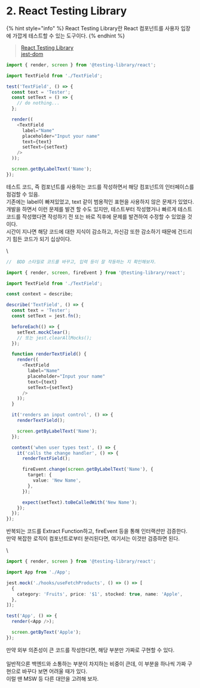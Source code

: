 # 2. React Testing Library

{% hint style="info" %}
React Testing Library란 React 컴포넌트를 사용자 입장에 가깝게 테스트할 수 있는 도구이다.
{% endhint %}

> [React Testing Library](https://github.com/testing-library/react-testing-library)\
> [jest-dom](https://github.com/testing-library/jest-dom)

```typescript
import { render, screen } from '@testing-library/react';

import TextField from './TextField';

test('TextField', () => {
  const text = 'Tester';
  const setText = () => {
    // do nothing...
  };

  render((
    <TextField
      label="Name"
      placeholder="Input your name"
      text={text}
      setText={setText}
    />
  ));

  screen.getByLabelText('Name');
});
```

테스트 코드, 즉 컴포넌트를 사용하는 코드를 작성하면서 해당 컴포넌트의 인터페이스를 점검할 수 있음.\
기존에는 label이 빠져있었고, text 같이 범용적인 표현을 사용하지 않은 문제가 있었다.\
개발을 하면서 이런 문제를 발견 할 수도 있지만, 테스트부터 작성했거나 빠르게 테스트 코드를 작성했다면 작성하기 전 또는 바로 직후에 문제를 발견하여 수정할 수 있었을 것이다.\
시간이 지나면 해당 코드에 대한 지식이 감소하고, 자신감 또한 감소하기 때문에 건드리기 힘든 코드가 되기 십상이다.

\


```typescript
//  BDD 스타일로 코드를 바꾸고, 입력 등이 잘 작동하는 지 확인해보자.

import { render, screen, fireEvent } from '@testing-library/react';

import TextField from './TextField';

const context = describe;

describe('TextField', () => {
  const text = 'Tester';
  const setText = jest.fn();

  beforeEach(() => {
    setText.mockClear();
    // 또는 jest.clearAllMocks();
  });

  function renderTextField() {
    render((
      <TextField
        label="Name"
        placeholder="Input your name"
        text={text}
        setText={setText}
      />
    ));
  }

  it('renders an input control', () => {
    renderTextField();

    screen.getByLabelText('Name');
  });

  context('when user types text', () => {
    it('calls the change handler', () => {
      renderTextField();

      fireEvent.change(screen.getByLabelText('Name'), {
        target: {
          value: 'New Name',
        },
      });

      expect(setText).toBeCalledWith('New Name');
    });
  });
});
```

반복되는 코드를 Extract Function하고, fireEvent 등을 통해 인터랙션만 검증한다.\
만약 복잡한 로직이 컴포넌트로부터 분리된다면, 여기서는 이것만 검증하면 된다.

\


```typescript
import { render, screen } from '@testing-library/react';

import App from './App';

jest.mock('./hooks/useFetchProducts', () => () => [
  {
    category: 'Fruits', price: '$1', stocked: true, name: 'Apple',
  },
]);

test('App', () => {
  render(<App />);

  screen.getByText('Apple');
});
```

만약 외부 의존성이 큰 코드를 작성한다면, 해당 부분만 가짜로 구현할 수 있다.\
\
일반적으론 백엔드와 소통하는 부분이 차지하는 비중이 큰데, 이 부분을 하나씩 가짜 구현으로 바꾸다 보면 어려울 때가 있다.\
이럴 땐 MSW 등 다른 대안을 고려해 보자.
